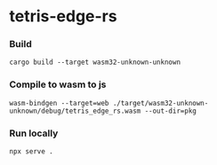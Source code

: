 # tetris-edge-rs

### Build
`cargo build --target wasm32-unknown-unknown`

### Compile to wasm to js
`wasm-bindgen --target=web ./target/wasm32-unknown-unknown/debug/tetris_edge_rs.wasm --out-dir=pkg`

### Run locally
`npx serve .`
